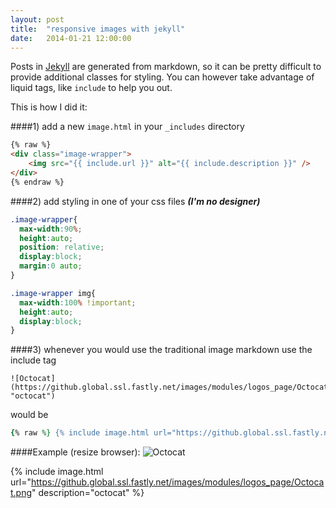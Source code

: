```yaml
---
layout: post
title:  "responsive images with jekyll"
date:   2014-01-21 12:00:00
---
```


Posts in [Jekyll](http://jekyllrb.com/) are generated from markdown, so it can be pretty difficult to provide additional classes for styling.
You can however take advantage of liquid tags, like `include` to help you out. 

This is how I did it:

####1) add a new `image.html` in your `_includes` directory

```html
{% raw %}
<div class="image-wrapper">
    <img src="{{ include.url }}" alt="{{ include.description }}" />
</div>
{% endraw %}
```

####2) add styling in one of your css files ***(I'm no designer)***

```css
.image-wrapper{
  max-width:90%;
  height:auto;
  position: relative;
  display:block;
  margin:0 auto;
}

.image-wrapper img{
  max-width:100% !important;
  height:auto;
  display:block;
}
```

####3) whenever you would use the traditional image markdown use the include tag

```
![Octocat](https://github.global.ssl.fastly.net/images/modules/logos_page/Octocat.png "octocat")
```
would be

```ruby
{% raw %} {% include image.html url="https://github.global.ssl.fastly.net/images/modules/logos_page/Octocat.png" description="octocat" %} {% endraw %}
```

####Example (resize browser):
![Octocat](https://github.global.ssl.fastly.net/images/modules/logos_page/Octocat.png "octocat")

{% include image.html url="https://github.global.ssl.fastly.net/images/modules/logos_page/Octocat.png" description="octocat" %}